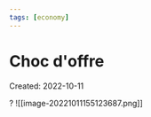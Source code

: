 ```yaml
---
tags: [economy]
---
```

# Choc d'offre
Created: 2022-10-11

?
![[image-20221011155123687.png]]
<!--SR:!2025-12-30,707,250-->

   